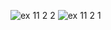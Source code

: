 ![ex 11 2 2](https://github.com/65030034/03376836-OOP-2566-Lab-11/assets/144875017/3b746e9a-31aa-4c9a-85eb-476ef6d34624)
![ex 11 2 1](https://github.com/65030034/03376836-OOP-2566-Lab-11/assets/144875017/3b3c2e7e-6933-4a79-9cbe-c331ab7adc70)
